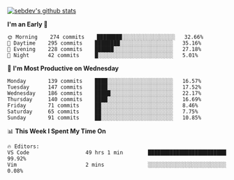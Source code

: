 [![sebdev's github stats](https://github-readme-stats.vercel.app/api?username=sebdeveloper6952&theme=vue-dark)](https://github.com/anuraghazra/github-readme-stats)
<!--START_SECTION:waka-->
**I'm an Early 🐤** 

```text
🌞 Morning    274 commits    ████████░░░░░░░░░░░░░░░░░   32.66% 
🌆 Daytime    295 commits    ████████░░░░░░░░░░░░░░░░░   35.16% 
🌃 Evening    228 commits    ██████░░░░░░░░░░░░░░░░░░░   27.18% 
🌙 Night      42 commits     █░░░░░░░░░░░░░░░░░░░░░░░░   5.01%

```
📅 **I'm Most Productive on Wednesday** 

```text
Monday       139 commits    ████░░░░░░░░░░░░░░░░░░░░░   16.57% 
Tuesday      147 commits    ████░░░░░░░░░░░░░░░░░░░░░   17.52% 
Wednesday    186 commits    █████░░░░░░░░░░░░░░░░░░░░   22.17% 
Thursday     140 commits    ████░░░░░░░░░░░░░░░░░░░░░   16.69% 
Friday       71 commits     ██░░░░░░░░░░░░░░░░░░░░░░░   8.46% 
Saturday     65 commits     ██░░░░░░░░░░░░░░░░░░░░░░░   7.75% 
Sunday       91 commits     ██░░░░░░░░░░░░░░░░░░░░░░░   10.85%

```


📊 **This Week I Spent My Time On** 

```text
🔥 Editors: 
VS Code                  49 hrs 1 min        █████████████████████████   99.92% 
Vim                      2 mins              ░░░░░░░░░░░░░░░░░░░░░░░░░   0.08%

```


<!--END_SECTION:waka-->
